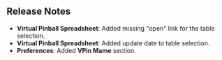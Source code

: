## Release Notes

- **Virtual Pinball Spreadsheet**: Added missing "open" link for the table selection.
- **Virtual Pinball Spreadsheet**: Added update date to table selection.
- **Preferences**: Added **VPin Mame** section.
